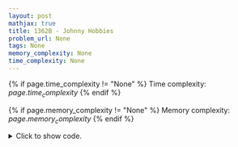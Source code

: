 ```yaml
---
layout: post
mathjax: true
title: 1362B - Johnny Hobbies
problem_url: None
tags: None
memory_complexity: None
time_complexity: None
---
```




{% if page.time_complexity != "None" %}
Time complexity: ${{ page.time_complexity }}$
{% endif %}

{% if page.memory_complexity != "None" %}
Memory complexity: ${{ page.memory_complexity }}$
{% endif %}

<details>
<summary>
<p style="display:inline">Click to show code.</p>
</summary>
```cpp
{% raw %}
using namespace std;
const int NMAX = 1024 + 11;
int n, s[NMAX];
int solve(void)
{
    sort(s, s + n);
    for (int k = 1; k < NMAX; ++k)
    {
        int cnt = 0;
        for (int i = 0; i < n; ++i)
            if (binary_search(s, s + n, s[i] ^ k))
                ++cnt;
        if (cnt == n)
            return k;
    }
    return -1;
}
int main(void)
{
    int t;
    cin >> t;
    while (t--)
    {
        cin >> n;
        for (int i = 0; i < n; ++i)
            cin >> s[i];
        cout << solve() << endl;
    }
    return 0;
}

{% endraw %}
```
</details>

